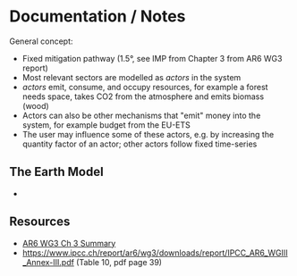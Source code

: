 # Documentation / Notes

General concept:

- Fixed mitigation pathway (1.5°, see IMP from Chapter 3 from AR6 WG3 report)
- Most relevant sectors are modelled as *actors* in the system
- *actors* emit, consume, and occupy resources, for example a forest needs space, takes CO2 from the atmosphere and emits biomass (wood)
- Actors can also be other mechanisms that "emit" money into the system, for example budget from the EU-ETS
- The user may influence some of these actors, e.g. by increasing the quantity factor of an actor; other actors follow fixed time-series

## The Earth Model
- 

## Resources
- [AR6 WG3 Ch 3 Summary](https://www.ipcc.ch/report/ar6/wg3/downloads/report/IPCC_AR6_WGIII_Chapter03.pdf) 
- https://www.ipcc.ch/report/ar6/wg3/downloads/report/IPCC_AR6_WGIII_Annex-III.pdf (Table 10, pdf page 39)